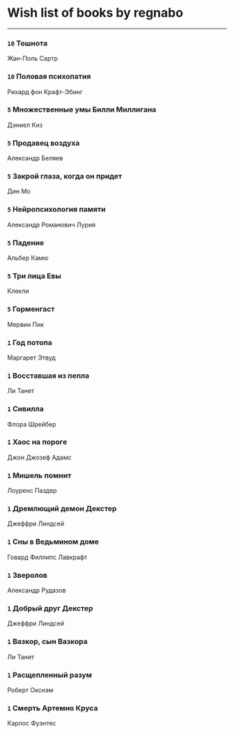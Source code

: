 # Wish list of books by regnabo
---

### `10` Тошнота
Жан-Поль Сартр

### `10` Половая психопатия
Рихард фон Крафт-Эбинг

### `5` Множественные умы Билли Миллигана
Дэниел Киз

### `5` Продавец воздуха
Александр Беляев

### `5` Закрой глаза, когда он придет
Дин Мо

### `5` Нейропсихология памяти
Александр Романович Лурия

### `5` Падение
Альбер Камю

### `5` Три лица Евы
Клекли

### `5` Горменгаст
Мервин Пик

### `1` Год потопа
Маргарет Этвуд

### `1` Восставшая из пепла
Ли Танет

### `1` Сивилла
Флора Шрейбер

### `1` Хаос на пороге
Джон Джозеф Адамс

### `1` Мишель помнит
Лоуренс Паздер

### `1` Дремлющий демон Декстер
Джеффри Линдсей

### `1` Сны в Ведьмином доме
Говард Филлипс Лавкрафт

### `1` Зверолов
Александр Рудазов

### `1` Добрый друг Декстер
Джеффри Линдсей

### `1` Вазкор, сын Вазкора
Ли Танит

### `1` Расщепленный разум
Роберт Окснэм

### `1` Смерть Артемио Круса
Карлос Фуэнтес

